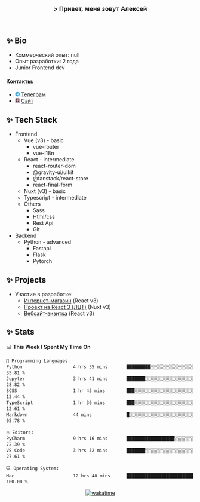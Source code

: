 <br>
<h3 align="center">> Привет, меня зовут Алексей</h3>
<br>

## ✨ Bio

- Коммерческий опыт: null 
- Опыт разработки: 2 года
- Junior Frontend dev

#### Контакты: 

- <img src="assets/telegram.png" width="12"> <a href="https://t.me/flamescoder">Телеграм</a>
- <img src="assets/website.png" width="12"> <a href="https://flamescoder.ru">Сайт</a>

## ✨ Tech Stack <span id="stack"></span>

- Frontend
  - Vue (v3) - basic
    - vue-router
    - vue-i18n
  - React - intermediate
    - react-router-dom
    - @gravity-ui/uikit
    - @tanstack/react-store
    - react-final-form
  - Nuxt (v3) - basic
  - Typescript - intermediate
  - Others
    - Sass
    - Html/css
    - Rest Api
    - Git
- Backend
  - Python - advanced
    - Fastapi
    - Flask
    - Pytorch

## ✨ Projects <span id="projects"></span>

- Участие в разработке:
  - [Интернет-магазин](https://github.com/LehaRybkoha/wood-house) (React v3)
  - [Проект на React 3 (ЛЦТ)](https://github.com/Foxxxxxy/lct-24-starcrack) (Nuxt v3)
  - [Вебсайт-визитка](https://flamescoder.ru) (React v3)

## ✨ Stats

<!--START_SECTION:waka-->
📊 **This Week I Spent My Time On** 

```text
💬 Programming Languages: 
Python                   4 hrs 35 mins       █████████░░░░░░░░░░░░░░░░   35.81 % 
Jupyter                  3 hrs 41 mins       ███████░░░░░░░░░░░░░░░░░░   28.82 % 
SCSS                     1 hr 43 mins        ███░░░░░░░░░░░░░░░░░░░░░░   13.44 % 
TypeScript               1 hr 36 mins        ███░░░░░░░░░░░░░░░░░░░░░░   12.61 % 
Markdown                 44 mins             █░░░░░░░░░░░░░░░░░░░░░░░░   05.78 % 

🔥 Editors: 
PyCharm                  9 hrs 16 mins       ██████████████████░░░░░░░   72.39 % 
VS Code                  3 hrs 32 mins       ███████░░░░░░░░░░░░░░░░░░   27.61 % 

💻 Operating System: 
Mac                      12 hrs 48 mins      █████████████████████████   100.00 % 
```


<!--END_SECTION:waka-->

<div align="center">

  [![wakatime](https://wakatime.com/badge/user/018bd4cf-9224-4729-b4f3-31fc6a93ca34.svg)](https://wakatime.com/@flamescoder)    
  <img src="https://komarev.com/ghpvc/?username=FlamesC0der&style=flat-square&color=red" alt="" />
</div>
